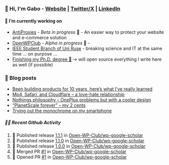 ### 👋 Hi, I'm Gabo - [Website](https://gkanev.com) | [Twitter/X](https://twitter.com/mrgkanev) | [LinkedIn](https://www.linkedin.com/in/mrgkanev)

#### 🔭 I’m currently working on
- [AntiProxies](https://antiproxies.com/) - *Beta in progress* 🚀 -  An easier way to protect your website and e-commerce solution
- [OpenWPClub](https://openwpclub.com/) - *Alpha in progress* 🚀 - 
- [IEEE Student Branch of Uni Ruse](https://github.com/IEEE-Student-Branch-of-Uni-Ruse) - breaking science and IT at the same time ... on purpose ...
- [Finishing my Ph.D. degree 🤔](https://scholar.google.com/citations?user=En7GPEsAAAAJ&hl=en) -> will open source everything I write here as well (if possible)

### 📖 Blog posts
<!-- BLOG-POST-LIST:START -->
- [Been building products for 10 years, here’s what I’ve really learned](https://gkanev.com/posts/been-building-products-for-10-years-heres-what-ive-really-learned/)
- [Mp4, Safari, and Cloudflare – a love-hate relationship](https://gkanev.com/posts/mp4-safari-and-cloudflare-a-love-hate-relationship/)
- [Nothings philosophy – OnePlus problems but with a cooler design](https://gkanev.com/posts/nothings-philosophy-oneplus-problems-but-with-a-cooler-design/)
- [“PlanetScale forever” – my 2 cents](https://gkanev.com/posts/planetscale-forever-my-2-cents/)
- [Trying out the monochrome on my smartphone](https://gkanev.com/posts/trying-out-the-monochrome-on-my-smartphone/)
<!-- BLOG-POST-LIST:END -->

##### 🧑‍💻 Recent Github Activity

<!--START_SECTION:activity-->
1. 🚀 Published release [1.1.1](https://github.com/Open-WP-Club/wp-google-scholar/releases/tag/1.1.1) in [Open-WP-Club/wp-google-scholar](https://github.com/Open-WP-Club/wp-google-scholar)
2. 🚀 Published release [1.1.0](https://github.com/Open-WP-Club/wp-google-scholar/releases/tag/1.1.0) in [Open-WP-Club/wp-google-scholar](https://github.com/Open-WP-Club/wp-google-scholar)
3. 🚀 Published release [1.0.0](https://github.com/Open-WP-Club/wp-google-scholar/releases/tag/1.0.0) in [Open-WP-Club/wp-google-scholar](https://github.com/Open-WP-Club/wp-google-scholar)
4. 🎉 Merged PR [#1](https://github.com/Open-WP-Club/wp-google-scholar/pull/1) in [Open-WP-Club/wp-google-scholar](https://github.com/Open-WP-Club/wp-google-scholar)
5. 💪 Opened PR [#1](https://github.com/Open-WP-Club/wp-google-scholar/pull/1) in [Open-WP-Club/wp-google-scholar](https://github.com/Open-WP-Club/wp-google-scholar)
<!--END_SECTION:activity-->
